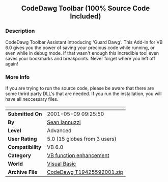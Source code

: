 ﻿<div align="center">

## CodeDawg Toolbar \(100% Source Code Included\)


</div>

### Description

CodeDawg Toolbar Assistant Introducing 'Guard Dawg'. This Add-In for VB 6.0 gives you the power of saving your precious code while running, or even while in debug mode. If that wasn't enough this incredible tool even saves your bookmarks and breakpoints. Never forget where you left off again!
 
### More Info
 
If you are trying to run the source code, please be aware that there are some thrird party DLL's that are needed. If you run the installation, you will have all neccessary files.


<span>             |<span>
---                |---
**Submitted On**   |2001-05-09 09:25:50
**By**             |[Sean Iannuzzi](https://github.com/Planet-Source-Code/PSCIndex/blob/master/ByAuthor/sean-iannuzzi.md)
**Level**          |Advanced
**User Rating**    |5.0 (15 globes from 3 users)
**Compatibility**  |VB 6\.0
**Category**       |[VB function enhancement](https://github.com/Planet-Source-Code/PSCIndex/blob/master/ByCategory/vb-function-enhancement__1-25.md)
**World**          |[Visual Basic](https://github.com/Planet-Source-Code/PSCIndex/blob/master/ByWorld/visual-basic.md)
**Archive File**   |[CodeDawg T19425592001\.zip](https://github.com/Planet-Source-Code/sean-iannuzzi-codedawg-toolbar-100-source-code-included__1-23057/archive/master.zip)








